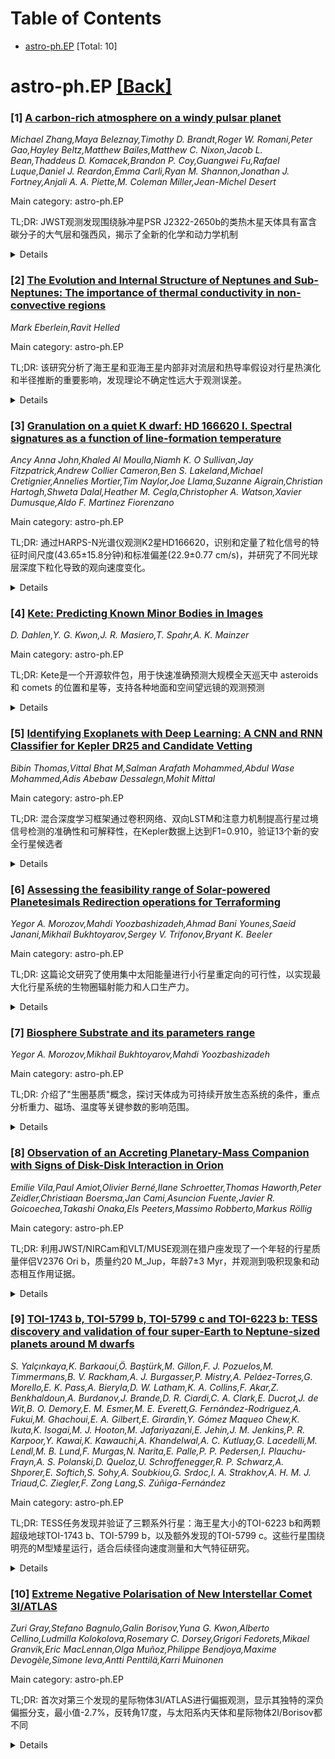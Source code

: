 <div id=toc></div>

# Table of Contents

- [astro-ph.EP](#astro-ph.EP) [Total: 10]


<div id='astro-ph.EP'></div>

# astro-ph.EP [[Back]](#toc)

### [1] [A carbon-rich atmosphere on a windy pulsar planet](https://arxiv.org/abs/2509.04558)
*Michael Zhang,Maya Beleznay,Timothy D. Brandt,Roger W. Romani,Peter Gao,Hayley Beltz,Matthew Bailes,Matthew C. Nixon,Jacob L. Bean,Thaddeus D. Komacek,Brandon P. Coy,Guangwei Fu,Rafael Luque,Daniel J. Reardon,Emma Carli,Ryan M. Shannon,Jonathan J. Fortney,Anjali A. A. Piette,M. Coleman Miller,Jean-Michel Desert*

Main category: astro-ph.EP

TL;DR: JWST观测发现围绕脉冲星PSR J2322-2650b的类热木星天体具有富含碳分子的大气层和强西风，揭示了全新的化学和动力学机制


<details>
  <summary>Details</summary>
Motivation: 研究围绕脉冲星运行的奇特木星质量天体PSR J2322-2650b，该天体因其密度和温度特征类似于热木星系外行星而独特

Method: 使用JWST望远镜观测该天体整个轨道周期的发射光谱

Result: 发现与主序星周围系外行星截然不同的大气成分：富含C3和C2分子，存在强西风，碳氧比>100，碳氮比>10000

Conclusion: 这一发现为观测研究开辟了新的化学和动力学机制，对"黑寡妇"伴星起源理论提出了严峻挑战

Abstract: A handful of enigmatic Jupiter-mass objects have been discovered orbiting
pulsars. One such object, PSR J2322-2650b, uniquely resembles a hot Jupiter
exoplanet due to its minimum density of 1.8 g/cm^3 and its ~1900 K equilibrium
temperature. We use JWST to observe its emission spectrum across an entire
orbit. In stark contrast to every known exoplanet orbiting a main-sequence
star, we find an atmosphere rich in molecular carbon (C3, C2) with strong
westward winds. Our observations open up a new exoplanetary chemical regime
(ultra-high C/O and C/N ratios of >100 and >10,000 respectively) and dynamical
regime (ultra-fast rotation with external irradiation) to observational study.
The extreme carbon enrichment poses a severe challenge to the current
understanding of "black widow" companions, which were expected to consist of a
wider range of elements due to their origins as stripped stellar cores.

</details>


### [2] [The Evolution and Internal Structure of Neptunes and Sub-Neptunes: The importance of thermal conductivity in non-convective regions](https://arxiv.org/abs/2509.04564)
*Mark Eberlein,Ravit Helled*

Main category: astro-ph.EP

TL;DR: 该研究分析了海王星和亚海王星内部非对流层和热导率假设对行星热演化和半径推断的重要影响，发现理论不确定性远大于观测误差。


<details>
  <summary>Details</summary>
Motivation: 传统模型假设海王星和亚海王星内部为绝热分层结构，但形成模型表明成分梯度可能存在，这会显著影响行星热演化过程，需要研究非对流层热传输机制的影响。

Method: 模拟行星热演化过程，考虑辐射、电子和振动传导等多种热传输机制，研究5、10、15地球质量的行星，不同初始能量预算和原始成分剖面，分析热导率假设的敏感性。

Result: 热导率假设显著影响行星热演化，常用假设不适用于此类行星建模。半径推断差异达~20%，非对流层原始熵的不确定性导致半径差异~25%，理论不确定性远大于观测误差。

Conclusion: 中等质量气态行星的特征化和建模强烈依赖于建模方法和假设，成分梯度显著影响半径推断，需要更多热导率数据和行星原始热状态的更好约束。

Abstract: Neptunes and sub-Neptunes are typically modeled under the assumption that the
interior is adiabatic and consists of distinct layers. However, formation
models indicate that composition gradients can exist. Such composition
gradients can significantly affect the planetary thermal evolution. In
non-convective layers, the heat transport is governed by multiple processes. We
investigate how the evolution and internal structure of Neptunes and
sub-Neptunes is affected when considering non-convective layers and the
sensitivity of the results on the assumed thermal conductivity. Methods. We
simulate the planetary evolution by considering thermal transport via
radiation, electrons, and vibrational conductivity. We consider planetary
masses of 5, 10 and 15 ME, three different initial energy budgets, and two
different primordial composition profiles. We find that the assumed
conductivity significantly affects the planetary thermal evolution. We show
that the commonly used conductivity assumption is inappropriate for modeling
this planetary type. Furthermore, we find that the inferred radii deviate by
~20% depending on the assumed conductivity. The uncertainty on the primordial
entropy in planets with non-convective layers leads to a difference of ~25% in
the radii. This shows that the theoretical uncertainties are significantly
larger than the observed ones, and emphasizes the importance of these
parameters. We conclude that the characterization and modeling of
intermediate-mass gaseous planets strongly depend on the modeling approach and
the model assumptions. We demonstrate that the existence of composition
gradients significantly affects the inferred radius. We suggest that more data
on thermal conductivities, particularly for partially ionized material and
mixtures, as well as better constraints on the primordial thermal state of such
planets are necessary.

</details>


### [3] [Granulation on a quiet K dwarf: HD 166620 I. Spectral signatures as a function of line-formation temperature](https://arxiv.org/abs/2509.04573)
*Ancy Anna John,Khaled Al Moulla,Niamh K. O Sullivan,Jay Fitzpatrick,Andrew Collier Cameron,Ben S. Lakeland,Michael Cretignier,Annelies Mortier,Tim Naylor,Joe Llama,Suzanne Aigrain,Christian Hartogh,Shweta Dalal,Heather M. Cegla,Christopher A. Watson,Xavier Dumusque,Aldo F. Martinez Fiorenzano*

Main category: astro-ph.EP

TL;DR: 通过HARPS-N光谱仪观测K2星HD166620，识别和定量了粒化信号的特征时间尺度(43.65±15.8分钟)和标准偏差(22.9±0.77 cm/s)，并研究了不同光球层深度下粒化导致的观向速度变化。


<details>
  <summary>Details</summary>
Motivation: 随着观向速度光谱仪精度提升到1 m/s以下，粒化器官导致的噪声成为地外行星检测的重要挑战，需要更好地识别和定量粒化信号。

Method: 使用HARPS-N光谱仪对K2星HD166620进行两晚紧密观测，通过结构函数和高斯过程模型检测粒化信号，并使用LBL和CCF方法从不同光球层深度提取观向速度。

Result: 检测到粒化信号特征时间尺度为43.65±15.8分钟，标准偏差为22.9±0.77 cm/s，与预测值符合。冷却光球层(浅层)的粒化变化与预测值更为符合。

Conclusion: 粒化信号在不同光球深度都可检测，且可以通过结构函数和GP模型进行定量分析，为高精度观向速度观测中粒化噪声的定量处理提供了方法。

Abstract: As Radial velocity (RV) spectrographs reach unprecedented precision and
stability below 1 m/s, the challenge of granulation in the context of exoplanet
detection has intensified. Despite promising advancements in post-processing
tools, granulation remains a significant concern for the EPRV community. We
present a pilot study to detect and characterise granulation using the
High-Accuracy Radial-velocity Planet Searcher for the Northern hemisphere
(HARPS-N) spectrograph. We observed HD166620, a K2 star in the Maunder Minimum
phase, intensely for two successive nights, expecting granulation to be the
dominant nightly noise source in the absence of strong magnetic activity.
Following the correction for a newly identified instrumental signature arising
from illumination variations across the CCD, we detected the granulation signal
using structure functions and a one-component Gaussian Process (GP) model. The
granulation signal exhibits a characteristic timescale of 43.65$\pm$15.8
minutes, within one $\sigma$, and a standard deviation of 22.9$\pm$0.77 cm/s,
with in three $\sigma$ of the predicted value. By examining spectra and RVs as
a function of line formation temperature , we investigated the sensitivity of
granulation-induced RV variations across different photospheric layers. We
extracted RVs from various photospheric depths using both the line-by-line
(LBL) and cross-correlation function (CCF) methods to mitigate any extraction
method biases. Our findings indicate that granulation variability is detectable
in both temperature bins, with the cooler bins, corresponding to the shallower
layers of the photosphere, aligning more closely with predicted values.

</details>


### [4] [Kete: Predicting Known Minor Bodies in Images](https://arxiv.org/abs/2509.04666)
*D. Dahlen,Y. G. Kwon,J. R. Masiero,T. Spahr,A. K. Mainzer*

Main category: astro-ph.EP

TL;DR: Kete是一个开源软件包，用于快速准确预测大规模全天巡天中 asteroids 和 comets 的位置和星等，支持各种地面和空间望远镜的观测预测


<details>
  <summary>Details</summary>
Motivation: 需要快速准确地预测小行星和彗星在大规模全天巡天中的位置和亮度，以支持观测规划、大规模预发现探测和图像中已知太阳系天体的标记

Method: Kete包含简单光学和热模型、n体轨道计算、自定义多线程SPICE内核支持等工具集，能够预测任何地面或空间望远镜的可观测天体

Result: 成功预测了WISE和ZTF巡天单年运行期间所有编号小行星的观测，在超过1100万张图像中预测了756,999个小行星的位置和星等

Conclusion: Kete软件包展示了强大的预测能力，能够高效处理大规模巡天数据，为太阳系天体的观测和研究提供了重要工具支持

Abstract: Kete is an open-source software package for quickly and accurately predicting
the positions and magnitudes of asteroids and comets in large-scale, all-sky
surveys. It can predict observable objects for any ground or space-based
telescope. Kete contains a collection of tools, including simple optical and
thermal modeling, $n$-body orbit calculations, and custom multi-threaded SPICE
kernel support. It can be used for observation planning, pre-discovery of
detections at a large scale, and labeling known solar system objects in images.
Here we demonstrate some of the capabilities by predicting all observations of
every numbered asteroid seen by the Wide-field Infrared Survey Explorer (WISE)
and Zwicky Transient Facility (ZTF) surveys during single years of their
operations, predicting locations and magnitudes of 756,999 asteroids in over 11
million images.

</details>


### [5] [Identifying Exoplanets with Deep Learning: A CNN and RNN Classifier for Kepler DR25 and Candidate Vetting](https://arxiv.org/abs/2509.04793)
*Bibin Thomas,Vittal Bhat M,Salman Arafath Mohammed,Abdul Wase Mohammed,Adis Abebaw Dessalegn,Mohit Mittal*

Main category: astro-ph.EP

TL;DR: 混合深度学习框架通过卷积网络、双向LSTM和注意力机制提高行星过境信号检测的准确性和可解释性，在Kepler数据上达到F1=0.910，验证13个新的安全行星候选者


<details>
  <summary>Details</summary>
Motivation: 应对Kepler、TESS等行星调查任务产生的大规模光变曲数据集对传统检查管道的挑战，解决行星确认过程中的瓶颈问题

Method: 开发了一种混合深度学习框架，结合卷积网络(CNN)、双向长短期记忆网络(BiLSTM)和注意力机制，使用Kepler DR25数据进行训练

Result: 模型在Kepler DR25数据上达到F1=0.910±0.008(AUC-ROC=0.984±0.004)，显著超过了单纯CNN基线模型。对1,360个候选者分析后，识别出190个高信心度信号，其中13个经过统计验证确认为安全候选者，3个完全确认为坚固的外星球

Conclusion: 该可解释、高效的管道能够消除行星确认过程中的瓶颈，为TESS和未来PLATO任务提供可扩展的实时分流能力，同时为辄向速度、计时和大气后续观测提供优先队列

Abstract: The rapid expansion of exoplanet survey missions such as Kepler, TESS, and
the upcoming PLATO mission has generated massive light-curve datasets that
challenge traditional vetting pipelines. We introduce a hybrid deep-learning
framework that integrates convolutional networks, bidirectional LSTMs, and an
attention mechanism to identify planetary transit signals with improved
accuracy and interpretability. Trained on Kepler DR25 data, the model achieves
F1 = $0.910 \pm 0.008$ (AUC--ROC = $0.984 \pm 0.004$), significantly
outperforming CNN-only baselines. Attention-based visualizations highlight
ingress and egress phases consistent with astrophysical expectations. Applied
to 1,360 DR25 candidate dispositions, our pipeline identified 190
high-confidence signals (P(model) $<$ 0.70) that passed initial validation.
Following comprehensive false positive probability (FPP) analysis and
contamination tests, 13 candidates achieved statistical validation, of which
three were fully confirmed as robust exoplanets: KOI-901.01 (warm
mini-Neptune), KOI-1066.01 (hot Jupiter), and KOI-212.01 (warm Neptune). With
an inference time of $\sim 80$ ms per candidate, this framework enables
scalable real-time triage for TESS and future PLATO operations, while the
validated candidates provide a prioritized list for radial velocity, timing,
and atmospheric follow-up. This interpretable, efficient pipeline addresses the
bottleneck in exoplanet confirmation, advancing scalable discovery in the era
of large-scale surveys.

</details>


### [6] [Assessing the feasibility range of Solar-powered Planetesimals Redirection operations for Terraforming](https://arxiv.org/abs/2509.04845)
*Yegor A. Morozov,Mahdi Yoozbashizadeh,Ahmad Bani Younes,Saeid Janani,Mikhail Bukhtoyarov,Sergey V. Trifonov,Bryant K. Beeler*

Main category: astro-ph.EP

TL;DR: 这篇论文研究了使用集中太阳能量进行小行星重定向的可行性，以实现最大化行星系统的生物圈辐射能力和人口生产力。


<details>
  <summary>Details</summary>
Motivation: 行星生物圈基质的化学成分通常远远不优，需要通过小行星重定向进行元素输入来实现全面积生物产生和最大承载能力。

Method: 提出使用集中太阳能量的方案，包括小行星牵引空间舱系统(PTSS)和太阳能采集发射系统(PHBS)，通过光束为它们提供能量。

Result: 研究发现使用太阳能进行小行星重定向在柯伊伯带区域内是可行的，并可以大幅度扩大这种操作的规模。

Conclusion: 太阳能驱动的小行星重定向技术为行星改造提供了一种可行的方案，能够超过核能源的限制，实现更大规模的生物圈扩张。

Abstract: The work aims to assess principal physical technical constraints of the key
technological concept for achieving maximal carrying capacity expansive
potential of Planetary Systems. Chemical composition of most potential
Biosphere Substrates is in most cases very far from optimal for full-scale
habitability thus productivity potential realization. To cover all surface of a
Biosphere Substrate with a dense photosynthesising layer during most of
remaining Planetary System lifecycle for achieving maximal carrying capacity
thus workforce productivity enabling further expansion of biosphere to new
substrates importing significant amounts of the limiting chemical elements by
planetesimals redirection is ubiquitously inevitable. Although the price of
such operations is high the value of maximal population productivity of
Biosphere Substrates during the remaining Planetary Systems lifecycle is orders
of magnitude higher. The farther planetesimal is orbiting from a star the more
time but less energy is required for its delivery. The more distant from a
star, the more rich in volatiles planetesimals are. The most technically
detailed and feasible scheme to date of Planetesimals Redirection was proposed
in 1993 by Dr. Zubrin based on NTRs. Nuclear fuel is extremely scarce and might
be the principal limiting factor for final stages of interstellar colonization
missions. We investigate possibilities of using concentrated beamed solar power
Planetesimals Redirection operations for Terraforming as it can increase the
possible scale of such operations to orders of magnitude. Such a mission might
consist of Planetesimal Tug Spacecraft Systems (PTSS) to redirect a
planetesimal, and solar Power Harvesting Beaming System (PHBS) tracking the
spacecraft with a beam to power it. We found Solarpowered Planetesimals
Redirection for Terraforming is feasible within Kuiper Belt with present
technologies.

</details>


### [7] [Biosphere Substrate and its parameters range](https://arxiv.org/abs/2509.04846)
*Yegor A. Morozov,Mikhail Bukhtoyarov,Mahdi Yoozbashizadeh*

Main category: astro-ph.EP

TL;DR: 介绍了"生圈基质"概念，探讨天体成为可持续开放生态系统的条件，重点分析重力、磁场、温度等关键参数的影响范围。


<details>
  <summary>Details</summary>
Motivation: 研究天体成为生圈基质的参数范围，以支持水义改造后的全规模开放生态系统发展。

Method: 通过分析重力、磁场强度、温度、轨道位置等关键参数，确定天体能否维持可呼吸大气层和支持复杂生命形式的条件。

Result: 重力是最难改变的关键因素，需要板块构造和足够卫星来维持地派动力学，水世界的化学成分可能成为限制因素，轨道必须在可扩展的环星可居带内。

Conclusion: 生圈基质需要维持可呼吸大气、支持复杂生命形式的多重条件，重力和磁场是最关键的因素，而温度和轨道可通过技术手段调整。

Abstract: The term Biosphere Substrate is introduced for celestial bodies, like
terrestrial planets or big gas giant moons, suitable to sustain full-scale open
biosphere after Terraforming. The purpose of the work is to examine the range
of parameters for a biosphere substrate. Most importantly, Biosphere Substrate
gravity should sustain full-scale open breathable atmosphere dense enough after
Terraforming during the lifecycle of Planetary System. Humans can not reproduce
in too low gravity, can not restore functionality after long exposure to
microgravity. Extremely high gravity is also the limit for complex life forms
functioning. Gravity is the main parameter that is the most difficult to
change, thus the range of celestial object sizes fitting the Biosphere
Substrate definition is examined first. The capability of a celestial body to
retain breathable atmosphere during Planetary System lifecycle depends on
planetary magnetic field strength, thus plate tectonics is necessary,
sufficient satellite is needed for geodynamo. As chemical composition of
Biosphere Substrate surface hydrosphere atmosphere can be drastically adjusted
in most cases by importing planetesimas material, this factor in most cases
does not determine whether a celestial body can become a Biosphere Substrate.
But for water worlds where any solid material to build biological bodies and
industrial structures can be more than thousand kilometers deep, chemical
composition can become an issue. Temperature is another important parameter, as
complex life can exist in rather narrow range. For a full-scale open biosphere
development, there must be a sufficient source of power. A Biosphere Substrate
orbit must be within technically extendable circumstellar habitable zone. For
planets with solid crusts, their rotation thus daylength & tilt can be adjusted
by hitting asteroids and comets strictly tangentially with high velocities.

</details>


### [8] [Observation of an Accreting Planetary-Mass Companion with Signs of Disk-Disk Interaction in Orion](https://arxiv.org/abs/2509.04944)
*Emilie Vila,Paul Amiot,Olivier Berné,Ilane Schroetter,Thomas Haworth,Peter Zeidler,Christiaan Boersma,Jan Cami,Asuncion Fuente,Javier R. Goicoechea,Takashi Onaka,Els Peeters,Massimo Robberto,Markus Röllig*

Main category: astro-ph.EP

TL;DR: 利用JWST/NIRCam和VLT/MUSE观测在猎户座发现了一个年轻的行星质量伴侣V2376 Ori b，质量约20 M_Jup，年龄7±3 Myr，并观测到吸积现象和动态相互作用证据。


<details>
  <summary>Details</summary>
Motivation: 年轻的行星质量伴侣(PMCs)能够提供关于行星系统形成和早期演化的重要线索，但目前只有少数这类对象被发现。

Method: 使用JWST/NIRCam对猎户座进行观测，识别出一个暗弱点源，然后通过VLT上的MUSE光谱仪进行证识和定性分析。

Result: 确认V2376 Ori b为年轻行星质量伴侣，质量~20 M_Jup，年龄7±3 Myr。测得吸积速率~10^{-6.5±0.7} M_Jup/yr，与PDS 70b相似。发现[O II]双线扩展发射，表明存在动态相互作用和可能的质量转移。

Conclusion: JWST/NIRCam对年轻星体聚集区的成像调查能够发现新的PMCs，通过地面光谱进一步确认和定性。

Abstract: Young ($\lesssim 10$ Myr) planetary-mass companions (PMCs) provide valuable
insights into the formation and early evolution of planetary systems. To date,
only a dozen such objects have been identified through direct imaging. Using
JWST/NIRCam observations towards the Orion Nebula, obtained as part of the
\textit{PDRs4All} Early Release Science program, we have identified a faint
point source near the M-type star V2376 Ori. Follow-up spectroscopic
observations with the MUSE instrument on the VLT confirm that the source, V2376
Ori b, is indeed a young planetary-mass companion. It is a member of Orion D,
around 80\,pc in the foreground of the Trapezium cluster of Orion and with an
age of approximately $7 \pm 3$ Myr. We fit the SED of V2376 Ori b to infer a
mass of $ \sim 20~M_{\rm Jup}$. The MUSE spectrum reveals several accretion
tracers. Based on the H$\alpha$ line intensity, we estimate an accretion rate
of $\sim$10$^{-6.5 \pm 0.7}~\rm M_{Jup}\,yr^{-1}$, which is comparable to that
of young PMCs such as PDS~70b. In addition, the MUSE data cube reveals extended
emission in the [O\,\textsc{ii}] doublet at 7320 and 7330~\AA, which is
interpreted as evidence of a dynamical interaction between the two sources
that, potentially, involves mass transfer between their individual accretion
disks. These results demonstrate that JWST/NIRCam imaging surveys of young
stellar associations can uncover new PMCs, which can then be confirmed and
characterized through ground-based spectroscopic follow-up.

</details>


### [9] [TOI-1743 b, TOI-5799 b, TOI-5799 c and TOI-6223 b: TESS discovery and validation of four super-Earth to Neptune-sized planets around M dwarfs](https://arxiv.org/abs/2509.05038)
*S. Yalçınkaya,K. Barkaoui,Ö. Baştürk,M. Gillon,F. J. Pozuelos,M. Timmermans,B. V. Rackham,A. J. Burgasser,P. Mistry,A. Peláez-Torres,G. Morello,E. K. Pass,A. Bieryla,D. W. Latham,K. A. Collins,F. Akar,Z. Benkhaldoun,A. Burdanov,J. Brande,D. R. Ciardi,C. A. Clark,E. Ducrot,J. de Wit,B. O. Demory,E. M. Esmer,M. E. Everett,G. Fernández-Rodriguez,A. Fukui,M. Ghachoui,E. A. Gilbert,E. Girardin,Y. Gómez Maqueo Chew,K. Ikuta,K. Isogai,M. J. Hooton,M. Jafariyazani,E. Jehin,J. M. Jenkins,P. R. Karpoor,Y. Kawai,K. Kawauchi,A. Khandelwal,A. C. Kutluay,G. Lacedelli,M. Lendl,M. B. Lund,F. Murgas,N. Narita,E. Palle,P. P. Pedersen,I. Plauchu-Frayn,A. S. Polanski,D. Queloz,U. Schroffenegger,R. P. Schwarz,A. Shporer,E. Softich,S. Sohy,A. Soubkiou,G. Srdoc,I. A. Strakhov,A. H. M. J. Triaud,C. Ziegler,F. Zong Lang,S. Zúñiga-Fernández*

Main category: astro-ph.EP

TL;DR: TESS任务发现并验证了三颗系外行星：海王星大小的TOI-6223 b和两颗超级地球TOI-1743 b、TOI-5799 b，以及额外发现的TOI-5799 c。这些行星围绕明亮的M型矮星运行，适合后续径向速度测量和大气特征研究。


<details>
  <summary>Details</summary>
Motivation: 通过TESS任务发现和验证新的系外行星，特别是围绕M型矮星运行的行星，为研究行星形成和演化提供重要样本，特别是那些位于半径谷和海王星脊区域的行星。

Method: 使用TESS和地面多色光变曲线数据，结合统计验证方法和SHERLOCK流程，确认行星存在并约束其物理性质。

Result: 发现了四颗行星：TOI-6223 b（5.12地球半径，3.86天轨道）、TOI-1743 b（1.83地球半径，4.27天轨道）、TOI-5799 b（1.73地球半径，4.17天轨道）和TOI-5799 c（1.76地球半径，14.01天轨道，位于宜居带内缘）。

Conclusion: 这些行星围绕明亮的M型矮星运行，适合进行精确质量测量和JWST大气特征研究，为理解半径谷和行星形成机制提供了理想目标。

Abstract: We present the discovery by the TESS mission of one transiting Neptune-sized
planet, TOI-6223 b and two transiting super-Earths, TOI-1743 b and TOI-5799 b.
We validate these planets using a statistical validation method, multi-color
light curves and other ancillary observations. We combined TESS and
ground-based photometric data to constrain the physical properties of the
planets. TOI-6223-b is slightly larger than Neptune ($R_p=5.12^{+0.24}_{-0.25}$
$R_\oplus$) orbiting an early M dwarf in 3.86 days, and it has an equilibrium
temperature of $T_{\rm eq}=714\pm14$ K. TOI-1743 b orbits its M4V star every
4.27 days. It has a radius of $R_p=1.83^{+0.11}_{-0.10}$ $R_\oplus$ and an
equilibrium temperature of $T_{\rm eq}=485^{+14}_{-13}$ K. TOI-5799 b has a
radius of $R_p=1.733^{+0.096}_{-0.090}$ $R_\oplus$, and an equilibrium
temperature of $T_{\rm eq}=505\pm16$ K orbits an M2 dwarf in 4.17 days. We also
present the discovery of an additional transiting planet, TOI-5799 c, that we
identified in the TESS data and validated using the SHERLOCK pipeline. TOI-5799
c is a super-Earth with a radius of $R_p=1.76^{+0.11}_{-0.10}$ $R_\oplus$. Its
orbital period and its equilibrium temperature are 14.01 days and $T_{\rm
eq}=337\pm11$ K, which place it near the inner edge of the habitable zone of
its star.We show that these planets are suitable for both radial velocity
follow-up and atmospheric characterization. They orbit bright (< 11 $K_{mag}$)
early M dwarfs, making them accessible for precise mass measurements. The
combination of the planet sizes and stellar brightness of their host stars also
make them suitable targets for atmospheric exploration with the JWST. Such
studies may provide insights into planet formation and evolution, as
TOI-1743-b, TOI-5799-b, and TOI-5799-c lie within the so-called radius valley,
while TOI-6223-b is located on the Neptunian ridge in the period-radius plane.

</details>


### [10] [Extreme Negative Polarisation of New Interstellar Comet 3I/ATLAS](https://arxiv.org/abs/2509.05181)
*Zuri Gray,Stefano Bagnulo,Galin Borisov,Yuna G. Kwon,Alberto Cellino,Ludmilla Kolokolova,Rosemary C. Dorsey,Grigori Fedorets,Mikael Granvik,Eric MacLennan,Olga Muñoz,Philippe Bendjoya,Maxime Devogèle,Simone Ieva,Antti Penttilä,Karri Muinonen*

Main category: astro-ph.EP

TL;DR: 首次对第三个发现的星际物体3I/ATLAS进行偏振观测，显示其独特的深负偏振分支，最小值-2.7%，反转角17度，与太阳系内天体和星际物体2I/Borisov都不同


<details>
  <summary>Details</summary>
Motivation: 研究第三个发现的星际物体3I/ATLAS的偏振特性，以了解其物理性质和与其他天体的差异，扩展对星际体多样性的认识

Method: 使用FORS2/VLT、ALFOSC/NOT和FoReRo2/RCC设备在7.7-22.4度相位角范围内进行前日烯期偏振观测，分析偏振相位曲线特征

Result: 发现3I具有深而窄的负偏振分支，最小值-2.7%，反转角17度，这种组合在小行星和蚁星中都是前所未有的，与过出海王星小天体和人马座中的柏勒国相似

Conclusion: 3I可能代表一种新型蚁星，其偏振特性显示了与2I/Borisov和太阳系内天体的显著差异，扩展了对星际体类型多样性的理解

Abstract: We present the first polarimetric observations of the third discovered
interstellar object, 3I/ATLAS (C/2025 N1), obtained pre-perihelion with
FORS2/VLT, ALFOSC/NOT, and FoReRo2/RCC, over a phase angle range of
7.7-22.4{\deg}. This marks the second ever polarimetric study of an
interstellar object, the first distinguishing 2I/Borisov from most Solar System
comets by its higher positive polarisation. Our polarimetric measurements as a
function of phase angle reveal that 3I is characterised by an deep and narrow
negative polarisation branch, reaching a minimum value of -2.7% at phase angle
7{\deg}, and an inversion angle of 17{\deg} -- a combination unprecedented
among asteroids and comets, including 2I/Borisov. At very small phase angles,
the extrapolated slope of the polarisation phase curve is consistent with that
of certain small trans-Neptunian objects and Centaur Pholus, consistent with
independent spectroscopic evidence for a red, possibly water-ice-bearing
object. Imaging confirms a diffuse coma present from our earliest observations,
though no strong polarimetric features are spatial resolved. These findings may
demonstrate that 3I represents a distinct type of comet, expanding the
diversity of known interstellar bodies.

</details>
